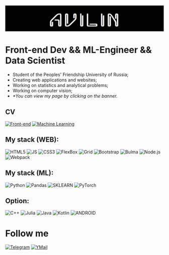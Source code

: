 [![Header](./avilin.png)](https://av-ilin.github.io/)

# Front-end Dev && ML-Engineer && Data Scientist
- Student of the Peoples' Friendship University of Russia;
- Сreating web applications and websites;
- Working on statistics and analytical problems;
- Working on computer vision;
- _*You can view my page by clicking on the banner._

## CV
[![Front-end](https://img.shields.io/badge/-WEB-090909?style=for-the-badge&logo=react)](./ML-Engineer.pdf)
[![Machine Learning](https://img.shields.io/badge/-ML-090909?style=for-the-badge&logo=pytorch)](./Frontend.pdf)

## My stack (WEB):
![HTML5](https://img.shields.io/badge/-HTML5-090909?style=for-the-badge&logo=html5)
![JS](https://img.shields.io/badge/-JavaScript-090909?style=for-the-badge&logo=javascript)
![CSS3](https://img.shields.io/badge/-CSS3-090909?style=for-the-badge&logo=css3)
![FlexBox](https://img.shields.io/badge/-FlexBox-090909?style=for-the-badge&logo=css3)
![Grid](https://img.shields.io/badge/-Grid-090909?style=for-the-badge&logo=css3)
![Bootstrap](https://img.shields.io/badge/-Bootstrap-090909?style=for-the-badge&logo=bootstrap)
![Bulma](https://img.shields.io/badge/-Bulma-090909?style=for-the-badge&logo=bulma)
![Node.js](https://img.shields.io/badge/-Node.js-090909?style=for-the-badge&logo=Node.js)
![Webpack](https://img.shields.io/badge/-Webpack-090909?style=for-the-badge&logo=webpack)

## My stack (ML):
![Python](https://img.shields.io/badge/-Python-090909?style=for-the-badge&logo=Python)
![Pandas](https://img.shields.io/badge/-Pandas-090909?style=for-the-badge&logo=Pandas)
![SKLEARN](https://img.shields.io/badge/-Sklearn-090909?style=for-the-badge&logo=scikitlearn)
![PyTorch](https://img.shields.io/badge/-PyTorch-090909?style=for-the-badge&logo=PyTorch)

## Option:
![C++](https://img.shields.io/badge/-C++-090909?style=for-the-badge&logo=C%2b%2b&logoColor=6296CC)
![Julia](https://img.shields.io/badge/-Julia-090909?style=for-the-badge&logo=julia)
![Java](https://img.shields.io/badge/-Java-090909?style=for-the-badge&logo=oracle)
![Kotlin](https://img.shields.io/badge/-Kotlin-090909?style=for-the-badge&logo=Kotlin)
![ANDROID](https://img.shields.io/badge/-Android%20Studio-090909?style=for-the-badge&logo=androidstudio)


# Follow me
[![Telegram](https://img.shields.io/badge/-Telegram-090909?style=for-the-badge&logo=Telegram)](https://t.me/av_ilin)
[![YMail](https://img.shields.io/badge/-Yandex%20Mail-090909?style=for-the-badge&logo=Gmail)](mailto:a.ilin.v@yandex.ru)


